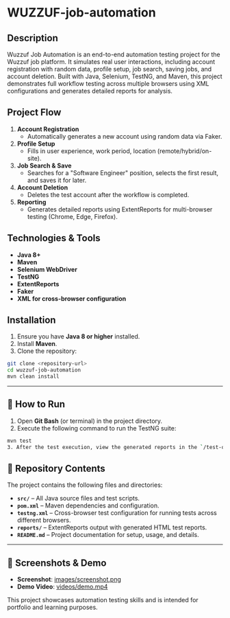 # WUZZUF-job-automation

## Description
Wuzzuf Job Automation is an end-to-end automation testing project for the Wuzzuf job platform. It simulates real user interactions, including account registration with random data, profile setup, job search, saving jobs, and account deletion. Built with Java, Selenium, TestNG, and Maven, this project demonstrates full workflow testing across multiple browsers using XML configurations and generates detailed reports for analysis.

## Project Flow
1. **Account Registration**  
   - Automatically generates a new account using random data via Faker.
2. **Profile Setup**  
   - Fills in user experience, work period, location (remote/hybrid/on-site).
3. **Job Search & Save**  
   - Searches for a "Software Engineer" position, selects the first result, and saves it for later.
4. **Account Deletion**  
   - Deletes the test account after the workflow is completed.
5. **Reporting**  
   - Generates detailed reports using ExtentReports for multi-browser testing (Chrome, Edge, Firefox).

## Technologies & Tools
- **Java 8+**
- **Maven**
- **Selenium WebDriver**
- **TestNG**
- **ExtentReports**
- **Faker**
- **XML for cross-browser configuration**

## Installation
1. Ensure you have **Java 8 or higher** installed.
2. Install **Maven**.
3. Clone the repository:
```bash
git clone <repository-url>
cd wuzzuf-job-automation
mvn clean install
```
---

## 🚀 How to Run

1. Open **Git Bash** (or terminal) in the project directory.
2. Execute the following command to run the TestNG suite:
 ```bash
mvn test
3. After the test execution, view the generated reports in the `/test-output` or `/reports` (ExtentReports) directory.
```

## 📁 Repository Contents

The project contains the following files and directories:

- **`src/`** – All Java source files and test scripts.
- **`pom.xml`** – Maven dependencies and configuration.
- **`testng.xml`** – Cross-browser test configuration for running tests across different browsers.
- **`reports/`** – ExtentReports output with generated HTML test reports.
- **`README.md`** – Project documentation for setup, usage, and details.

---

## 📸 Screenshots & Demo

- **Screenshot**: [images/screenshot.png](images/screenshot.png)
- **Demo Video**: [videos/demo.mp4](videos/demo.mp4)

This project showcases automation testing skills and is intended for portfolio and learning purposes.
